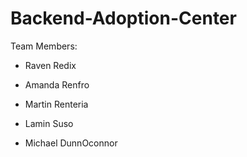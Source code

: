 # Backend-Adoption-Center

Team Members:
- Raven Redix
- Amanda Renfro
- Martin Renteria
- Lamin Suso

- Michael DunnOconnor
